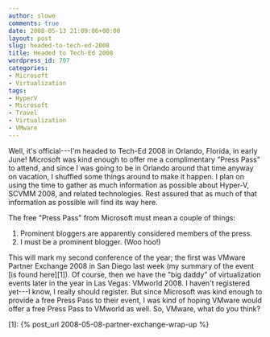```yaml
---
author: slowe
comments: true
date: 2008-05-13 21:09:06+00:00
layout: post
slug: headed-to-tech-ed-2008
title: Headed to Tech-Ed 2008
wordpress_id: 707
categories:
- Microsoft
- Virtualization
tags:
- HyperV
- Microsoft
- Travel
- Virtualization
- VMware
---
```


Well, it's official---I'm headed to Tech-Ed 2008 in Orlando, Florida, in early June! Microsoft was kind enough to offer me a complimentary "Press Pass" to attend, and since I was going to be in Orlando around that time anyway on vacation, I shuffled some things around to make it happen. I plan on using the time to gather as much information as possible about Hyper-V, SCVMM 2008, and related technologies. Rest assured that as much of that information as possible will find its way here.

The free "Press Pass" from Microsoft must mean a couple of things:

1. Prominent bloggers are apparently considered members of the press.
2. I must be a prominent blogger. (Woo hoo!)

This will mark my second conference of the year; the first was VMware Partner Exchange 2008 in San Diego last week (my summary of the event [is found here][1]). Of course, then we have the "big daddy" of virtualization events later in the year in Las Vegas: VMworld 2008. I haven't registered yet---I know, I really should register. But since Microsoft was kind enough to provide a free Press Pass to their event, I was kind of hoping VMware would offer a free Press Pass to VMworld as well. So, VMware, what do you think?

[1]: {% post_url 2008-05-08-partner-exchange-wrap-up %}
